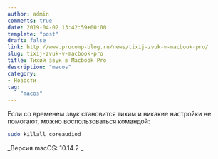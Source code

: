 ```yaml
---
author: admin
comments: true
date: 2019-04-02 13:42:59+00:00
template: "post"
draft: false
link: http://www.procomp-blog.ru/news/tixij-zvuk-v-macbook-pro/
slug: tixij-zvuk-v-macbook-pro
title: Тихий звук в Macbook Pro
description: "macos"
category:
- Новости
tag: 
    "macos"
---
```





Если со временем звук становится тихим и никакие настройки не помогают, можно воспользоваться командой:

```bash
sudo killall coreaudiod
```


_Версия macOS: 10.14.2 _



